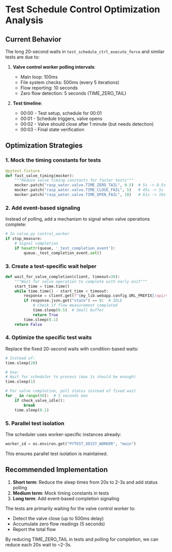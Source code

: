 # Test Schedule Control Optimization Analysis

## Current Behavior

The long 20-second waits in `test_schedule_ctrl_execute_force` and similar tests are due to:

1. **Valve control worker polling intervals**:
   - Main loop: 100ms
   - File system checks: 500ms (every 5 iterations)
   - Flow reporting: 10 seconds
   - Zero flow detection: 5 seconds (TIME_ZERO_TAIL)

2. **Test timeline**:
   - 00:00 - Test setup, schedule for 00:01
   - 00:01 - Schedule triggers, valve opens
   - 00:02 - Valve should close after 1 minute (but needs detection)
   - 00:03 - Final state verification

## Optimization Strategies

### 1. **Mock the timing constants for tests**
```python
@pytest.fixture
def fast_valve_timing(mocker):
    """Reduce valve timing constants for faster tests"""
    mocker.patch("rasp_water.valve.TIME_ZERO_TAIL", 0.5)  # 5s -> 0.5s
    mocker.patch("rasp_water.valve.TIME_CLOSE_FAIL", 5)   # 45s -> 5s
    mocker.patch("rasp_water.valve.TIME_OPEN_FAIL", 10)   # 61s -> 10s
```

### 2. **Add event-based signaling**
Instead of polling, add a mechanism to signal when valve operations complete:

```python
# In valve.py control_worker
if stop_measure:
    # Signal completion
    if hasattr(queue, '_test_completion_event'):
        queue._test_completion_event.set()
```

### 3. **Create a test-specific wait helper**
```python
def wait_for_valve_completion(client, timeout=30):
    """Wait for valve operation to complete with early exit"""
    start_time = time.time()
    while time.time() - start_time < timeout:
        response = client.get(f"{my_lib.webapp.config.URL_PREFIX}/api/valve_ctrl")
        if response.json.get("state") == 0:  # IDLE
            # Check if flow measurement completed
            time.sleep(0.5)  # Small buffer
            return True
        time.sleep(0.1)
    return False
```

### 4. **Optimize the specific test waits**
Replace the fixed 20-second waits with condition-based waits:

```python
# Instead of:
time.sleep(20)

# Use:
# Wait for scheduler to process (max 1s should be enough)
time.sleep(1)  

# For valve completion, poll status instead of fixed wait
for _ in range(50):  # 5 seconds max
    if check_valve_idle():
        break
    time.sleep(0.1)
```

### 5. **Parallel test isolation**
The scheduler uses worker-specific instances already:
```python
worker_id = os.environ.get("PYTEST_XDIST_WORKER", "main")
```

This ensures parallel test isolation is maintained.

## Recommended Implementation

1. **Short term**: Reduce the sleep times from 20s to 2-3s and add status polling
2. **Medium term**: Mock timing constants in tests  
3. **Long term**: Add event-based completion signaling

The tests are primarily waiting for the valve control worker to:
- Detect the valve close (up to 500ms delay)
- Accumulate zero flow readings (5 seconds)
- Report the total flow

By reducing TIME_ZERO_TAIL in tests and polling for completion, we can reduce each 20s wait to ~2-3s.